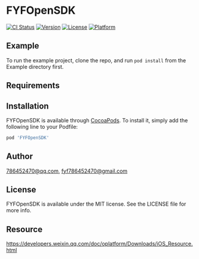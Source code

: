 # FYFOpenSDK

[![CI Status](https://img.shields.io/travis/786452470@qq.com/FYFOpenSDK.svg?style=flat)](https://travis-ci.org/786452470@qq.com/FYFOpenSDK)
[![Version](https://img.shields.io/cocoapods/v/FYFOpenSDK.svg?style=flat)](https://cocoapods.org/pods/FYFOpenSDK)
[![License](https://img.shields.io/cocoapods/l/FYFOpenSDK.svg?style=flat)](https://cocoapods.org/pods/FYFOpenSDK)
[![Platform](https://img.shields.io/cocoapods/p/FYFOpenSDK.svg?style=flat)](https://cocoapods.org/pods/FYFOpenSDK)

## Example

To run the example project, clone the repo, and run `pod install` from the Example directory first.

## Requirements

## Installation

FYFOpenSDK is available through [CocoaPods](https://cocoapods.org). To install
it, simply add the following line to your Podfile:

```ruby
pod 'FYFOpenSDK'
```

## Author

786452470@qq.com, fyf786452470@gmail.com

## License

FYFOpenSDK is available under the MIT license. See the LICENSE file for more info.

## Resource

https://developers.weixin.qq.com/doc/oplatform/Downloads/iOS_Resource.html
